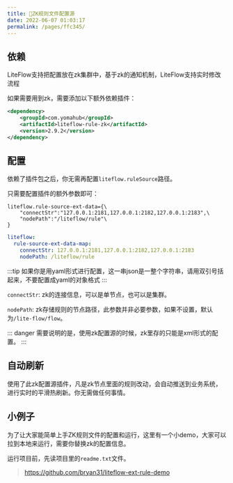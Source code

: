 ```yaml
---
title: 📗ZK规则文件配置源
date: 2022-06-07 01:03:17
permalink: /pages/ffc345/
---
```


## 依赖

LiteFlow支持把配置放在zk集群中，基于zk的通知机制，LiteFlow支持实时修改流程

如果需要用到zk，需要添加以下额外依赖插件：

```xml
<dependency>
    <groupId>com.yomahub</groupId>
    <artifactId>liteflow-rule-zk</artifactId>
    <version>2.9.2</version>
</dependency>
```

## 配置

依赖了插件包之后，你无需再配置`liteflow.ruleSource`路径。

只需要配置插件的额外参数即可：

<code-group>
  <code-block title="Properties风格配置" active>

```properties
liteflow.rule-source-ext-data={\
    "connectStr":"127.0.0.1:2181,127.0.0.1:2182,127.0.0.1:2183",\
    "nodePath":"/liteflow/rule"\
}
```
  </code-block>
  <code-block title="Yaml风格配置">

```yaml
liteflow:
  rule-source-ext-data-map:
    connectStr: 127.0.0.1:2181,127.0.0.1:2182,127.0.0.1:2183
    nodePath: /liteflow/rule
```
  </code-block>
</code-group>

:::tip
如果你是用yaml形式进行配置，这一串json是一整个字符串，请用双引号括起来，不要配置成yaml的对象格式
:::

`connectStr`: zk的连接信息，可以是单节点，也可以是集群。

`nodePath`: zk存储规则的节点路径，此参数并非必要参数，如果不设置，默认为`/lite-flow/flow`。

::: danger
需要说明的是，使用zk配置源的时候，zk里存的只能是xml形式的配置。
:::

## 自动刷新
使用了此zk配置源插件，凡是zk节点里面的规则改动，会自动推送到业务系统，进行实时的平滑热刷新。你无需做任何事情。

## 小例子
为了让大家能简单上手ZK规则文件的配置和运行，这里有一个小demo，大家可以拉到本地来运行，需要你替换zk的配置信息。

运行项目前，先读项目里的`readme.txt`文件。

> https://github.com/bryan31/liteflow-ext-rule-demo
